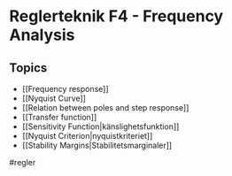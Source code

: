 # Reglerteknik F4 - Frequency Analysis

## Topics
- [[Frequency response]]
- [[Nyquist Curve]]
- [[Relation between poles and step response]]
- [[Transfer function]]
- [[Sensitivity Function|känslighetsfunktion]]
- [[Nyquist Criterion|nyquistkriteriet]]
- [[Stability Margins|Stabilitetsmarginaler]]


#regler 